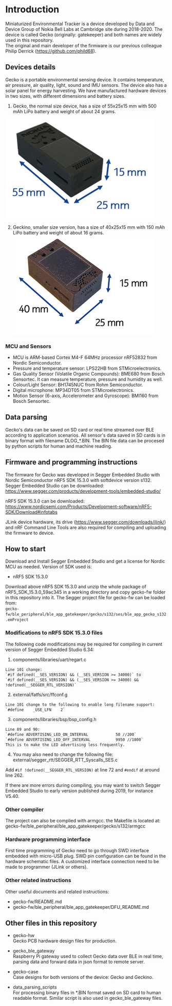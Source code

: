 # Introduction 

 Miniaturized Environmental Tracker is a device developed by Data and Device Group of Nokia Bell Labs at Cambridge site during 2018-2020. The device is called Gecko (originally: gatekeeper) and both names are widely used in this repository.   
 The original and main developer of the firmware is our previous colleague Philip Derrick (https://github.com/phild68).

## Devices details

Gecko is a portable environmental sensing device. It contains temperature, air pressure, air quality, light, sound and IMU sensors. The device also has a solar panel for energy harvesting. We have manufactured hardware devices in two sizes, with different dimensions and battery sizes. 
1) Gecko, the normal size device, has a size of 55x25x15 mm with 500 mAh LiPo battery and  weight of about 24 grams. 

![Gecko](Gecko.png)

2) Geckino, smaller size version, has a size of  40x25x15 mm with 150 mAh LiPo battery and weight of about 16 grams.    
![Geckino](Geckino.png)

### MCU and Sensors
* MCU is ARM-based Cortex M4-F 64MHz processor nRF52832 from Nordic Semiconductor.   
* Pressure and temperature sensor: LPS22HB from STMicroelectronics.  
* Gas Quality Sensor (Volatile Organic Compounds): BME680 from Bosch Sensortec. It can measure temperature, pressure and humidity as well.  
* Colour/Light Sensor: BH1745NUC from Rohm Semiconductor.  
* Digital microphone: MP34DT05 from STMicroelectronics.  
* Motion Sensor (6-axis, Accelerometer and Gyroscope): BMI160 from Bosch Sensortec.  

## Data parsing
Gecko's data can be saved on SD card or real time streamed over BLE according to application scenarios. All sensor's data saved in SD cards is in binary format with filename DLOG\_\*.BIN. The BIN file data can be procesed by python scripts for human and machine reading. 

## Firmware and programming instructions

The firmware for Gecko was developed in Segger Embedded Studio with Nordic Semiconductor nRF5 SDK 15.3.0 with softdevice version s132. 
Segger Embedded Studio can be downloaded: https://www.segger.com/products/development-tools/embedded-studio/

nRF5 SDK 15.3.0 can be downloaded: https://www.nordicsemi.com/Products/Development-software/nRF5-SDK/Download#infotabs

JLink device hardware, its drive (https://www.segger.com/downloads/jlink/) and nRF Command Line Tools are also required for compiling and uploading the firmware to device. 

## How to start 
Download and Install Segger Embedded Studio and get a license for Nordic MCU as needed. Version of SDK used is:   
* nRF5 SDK 15.3.0    

Download above nRF5 SDK 15.3.0 and unzip the whole package of nRF5_SDK_15.3.0_59ac345 in a working directory and copy gecko-fw folder in this repository into it. The Segger project file for gecko-fw can be loaded from:  
`gecko-fw/ble_peripheral/ble_app_gatekeeper/gecko/s132/ses/ble_app_gecko_s132.emProject`

### Modifications to nRF5 SDK 15.3.0 files
The following code modifications may be required for compiling in current version of Segger Embedded Studio 6.34: 
1. 	 components/libraries/uart/regart.c 


	Line 101 change: 
	`#if defined(__SES_VERSION) && (__SES_VERSION >= 34000)` to 
	`#if defined(__SES_VERSION) && (__SES_VERSION >= 34000) && !defined(__SEGGER_RTL_VERSION)`
2.   external/fatfs/src/ffconf.g

	Line 101 change to the following to enable long filename support:
	`#define	_USE_LFN	2`
3.   components/libraries/bsp/bsp_config.h


	Line 89 and 90: 
	`#define ADVERTISING_LED_ON_INTERVAL            50 //200`
	`#define ADVERTISING_LED_OFF_INTERVAL           9950 //1800`
	This is to make the LED advertising less frequently. 
4.   You may also need to change the following file: 	external/segger_rtt/SEGGER_RTT_Syscalls_SES.c


  Add `#if !defined(__SEGGER_RTL_VERSION)` at line 72 and `#endif` at around line 262.
   
If there are more errors during compiling, you may want to switch Segger Embedded Studio to early version published during 2019, for instance V5.40.
### Other compiler
The project can also be complied with armgcc. the Makefile is located at: gecko-fw/ble_peripheral/ble_app_gatekeeper/gecko/s132/armgcc 

### Hardware programming interface
First time programming of Gecko need to go through SWD interface embedded with micro-USB plug. SWD pin configuration can be found in the hardware schematic files. A customized interface connection need to be made to programmer (JLink or others). 

### Other related instructions 
 Other useful documents and related instructions:

 * gecko-fw/README.md
 * gecko-fw/ble_peripheral/ble_app_gatekeeper/DFU_README.md  
 
 ## Other files in this repository
 
 * gecko-hw  
 Gecko PCB hardware design files for production.
 
 * gecko_ble_gateway  
 Raspberry Pi gateway used to collect Gecko data over BLE in real time, parsing data and forward  data in json format to remote server. 
 
 * gecko-case  
 Case designs for both versions of the device: Gecko and Geckino.

 * data_parsing_scripts  
 For processing binary files in \*.BIN format saved on SD card to human readable format. Similar script is also used in gecko_ble_gateway files.  